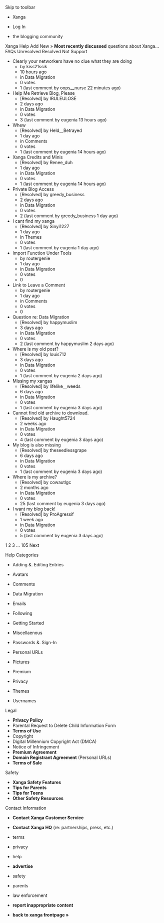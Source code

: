 Skip to toolbar

*   Xanga

*   Log In

*   the blogging community

Xanga Help Add New » **Most recently discussed** questions about Xanga… FAQs Unresolved Resolved Not Support

*   Clearly your networkers have no clue what they are doing
    *   by kiss21ssik
    *   10 hours ago
    *   in Data Migration
    *   0 votes
    *   1 (last comment by oops\_\_nurse 22 minutes ago)
*   Help Me Retrieve Blog, Please
    *   \[Resolved\] by IRULEULOSE
    *   2 days ago
    *   in Data Migration
    *   0 votes
    *   3 (last comment by eugenia 13 hours ago)
*   Whew
    *   \[Resolved\] by Held\_\_Betrayed
    *   1 day ago
    *   in Comments
    *   0 votes
    *   1 (last comment by eugenia 14 hours ago)
*   Xanga Credits and Minis
    *   \[Resolved\] by Renee\_duh
    *   1 day ago
    *   in Data Migration
    *   0 votes
    *   1 (last comment by eugenia 14 hours ago)
*   Private Blog Access
    *   \[Resolved\] by greedy\_business
    *   2 days ago
    *   in Data Migration
    *   0 votes
    *   2 (last comment by greedy\_business 1 day ago)
*   I cant find my xanga
    *   \[Resolved\] by Sinyi1227
    *   1 day ago
    *   in Themes
    *   0 votes
    *   1 (last comment by eugenia 1 day ago)
*   Import Function Under Tools
    *   by routergenie
    *   1 day ago
    *   in Data Migration
    *   0 votes
    *   0
*   Link to Leave a Comment
    *   by routergenie
    *   1 day ago
    *   in Comments
    *   0 votes
    *   0
*   Question re: Data Migration
    *   \[Resolved\] by happymuslim
    *   3 days ago
    *   in Data Migration
    *   0 votes
    *   2 (last comment by happymuslim 2 days ago)
*   Where is my old post?
    *   \[Resolved\] by louis712
    *   3 days ago
    *   in Data Migration
    *   0 votes
    *   1 (last comment by eugenia 2 days ago)
*   Missing my xangas
    *   \[Resolved\] by lifelike\_\_weeds
    *   6 days ago
    *   in Data Migration
    *   0 votes
    *   1 (last comment by eugenia 3 days ago)
*   Cannot find old archive to download.
    *   \[Resolved\] by Haught5724
    *   2 weeks ago
    *   in Data Migration
    *   0 votes
    *   4 (last comment by eugenia 3 days ago)
*   My blog is also missing
    *   \[Resolved\] by theseedlessgrape
    *   6 days ago
    *   in Data Migration
    *   0 votes
    *   1 (last comment by eugenia 3 days ago)
*   Where is my archive?
    *   \[Resolved\] by cowautlgc
    *   2 months ago
    *   in Data Migration
    *   0 votes
    *   25 (last comment by eugenia 3 days ago)
*   I want my blog back!
    *   \[Resolved\] by ProAgressif
    *   1 week ago
    *   in Data Migration
    *   0 votes
    *   5 (last comment by eugenia 3 days ago)

1 2 3 ... 105 Next

Help Categories

*   Adding &. Editing Entries
*   Avatars
*   Comments
*   Data Migration
*   Emails
*   Following
*   Getting Started
*   Miscellaenous

*   Passwords &. Sign-In
*   Personal URLs
*   Pictures
*   Premium
*   Privacy
*   Themes
*   Usernames

Legal

*   **Privacy Policy**
*   Parental Request to Delete Child Information Form
*   **Terms of Use**
*   Copyright
*   Digital Millennium Copyright Act (DMCA)
*   Notice of Infringement
*   **Premium Agreement**
*   **Domain Registrant Agreement** (Personal URLs)
*   **Terms of Sale**

Safety

*   **Xanga Safety Features**
*   **Tips for Parents**
*   **Tips for Teens**
*   **Other Safety Resources**

Contact Information

*   **Contact Xanga Customer Service**
*   **Contact Xanga HQ** (re: partnerships, press, etc.)

*   terms
*   privacy
*   help
*   **advertise**

*   safety
*   parents
*   law enforcement
*   **report inappropriate content**

*   **back to xanga frontpage »**